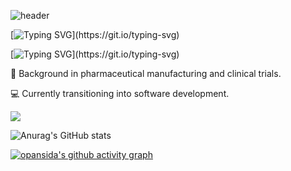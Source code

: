 ![header](https://capsule-render.vercel.app/api?type=wave&color=0D6A4F&height=120&section=header)


[![Typing SVG](https://readme-typing-svg.demolab.com?font=Fira+Code&pause=1001&color=36A162&background=9FA3AA00&center=true&vCenter=true&multiline=true&width=435&lines=Hey%2C+Hey+!)](https://git.io/typing-svg)

[![Typing SVG](https://readme-typing-svg.demolab.com?font=Fira+Code&pause=1001&color=36A162&background=9FA3AA00&center=true&vCenter=true&multiline=true&width=435&lines=I+am+Sida+Pan+.)](https://git.io/typing-svg)


💊 Background in pharmaceutical manufacturing and clinical trials.


💻 Currently transitioning into software development.



<a href="https://skillicons.dev">
  <img src="https://skillicons.dev/icons?i=express,html,java,js,nodejs,mysql,postgres,react,postman,py,git,docker,css," />
</a>





![Anurag's GitHub stats](https://github-readme-stats.vercel.app/api?username=opansida&theme=shadow_green&show_icons=true) 




[![opansida's github activity graph](https://github-readme-activity-graph.vercel.app/graph?username=opansida&theme=github-compact)](https://github.com/opansida/github-readme-activity-graph)





